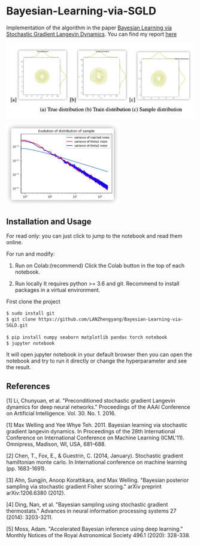 # Bayesian-Learning-via-SGLD

Implementation of the algorithm in the paper [Bayesian Learning via Stochastic Gradient Langevin Dynamics](http://www.stats.ox.ac.uk/~teh/research/compstats/WelTeh2011a.pdf).
You can find my report [here](https://github.com/LANZhengyang/Bayesian-Learning-via-SGLD/blob/main/Report.pdf)

![graphical models](images/2d.png)

<img src="images/var2d.png" width="300">

## Installation and Usage
For read only: you can just click to jump to the notebook and read them online.

For run and modify:

1) Run on Colab:(recommend)
Click the Colab button in the top of each notebook.

2) Run locally
It requires python >= 3.6 and git. 
Recommend to install packages in a virtual environment.

First clone the project
```
$ sudo install git
$ git clone https://github.com/LANZhengyang/Bayesian-Learning-via-SGLD.git

$ pip install numpy seaborn matplotlib pandas torch notebook
$ jupyter notebook
```

It will open jupyter notebook in your default browser then you can open the notebook and try to run it directly or change the hyperparameter and see the result.



## References

[1] Li, Chunyuan, et al. "Preconditioned stochastic gradient Langevin dynamics for deep neural networks." Proceedings of the AAAI Conference on Artificial Intelligence. Vol. 30. No. 1. 2016.

[1] Max Welling and Yee Whye Teh. 2011. Bayesian learning via stochastic gradient langevin dynamics. In Proceedings of the 28th International Conference on International Conference on Machine Learning (ICML'11). Omnipress, Madison, WI, USA, 681–688.

[2] Chen, T., Fox, E., & Guestrin, C. (2014, January). Stochastic gradient hamiltonian monte carlo. In International conference on machine learning (pp. 1683-1691).

[3] Ahn, Sungjin, Anoop Korattikara, and Max Welling. "Bayesian posterior sampling via stochastic gradient Fisher scoring." arXiv preprint arXiv:1206.6380 (2012).

[4] Ding, Nan, et al. "Bayesian sampling using stochastic gradient thermostats." Advances in neural information processing systems 27 (2014): 3203-3211.

[5] Moss, Adam. "Accelerated Bayesian inference using deep learning." Monthly Notices of the Royal Astronomical Society 496.1 (2020): 328-338.
